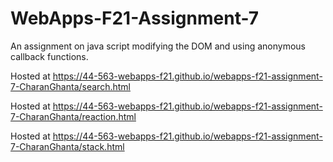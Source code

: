# WebApps-F21-Assignment-7
An assignment on java script modifying the DOM and using anonymous callback functions.

Hosted at <https://44-563-webapps-f21.github.io/webapps-f21-assignment-7-CharanGhanta/search.html>

Hosted at <https://44-563-webapps-f21.github.io/webapps-f21-assignment-7-CharanGhanta/reaction.html>

Hosted at <https://44-563-webapps-f21.github.io/webapps-f21-assignment-7-CharanGhanta/stack.html>